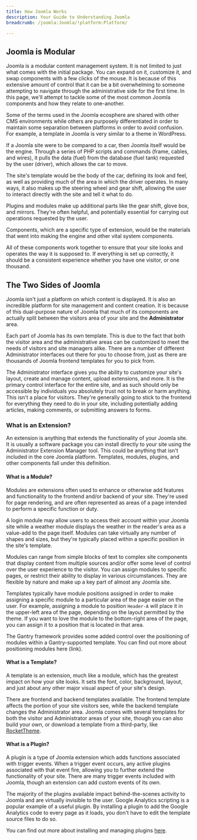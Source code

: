```yaml
---
title: How Joomla Works
description: Your Guide to Understanding Joomla
breadcrumb: /joomla:Joomla/!platform:Platform/

---
```


Joomla is Modular
-----
Joomla is a modular content management system. It is not limited to just what comes with the initial package. You can expand on it, customize it, and swap components with a few clicks of the mouse. It is because of this extensive amount of control that it can be a bit overwhelming to someone attempting to navigate through the administrative side for the first time. In this page, we'll attempt to tackle some of the most common Joomla components and how they relate to one-another.

Some of the terms used in the Joomla ecosphere are shared with other CMS environments while others are purposely differentiated in order to maintain some separation between platforms in order to avoid confusion. For example, a template in Joomla is very similar to a theme in WordPress.

If a Joomla site were to be compared to a car, then Joomla itself would be the engine. Through a series of PHP scripts and commands (frame, cables, and wires), it pulls the data (fuel) from the database (fuel tank) requested by the user (driver), which allows the car to move.

The site's template would be the body of the car, defining its look and feel, as well as providing much of the area in which the driver operates. In many ways, it also makes up the steering wheel and gear shift, allowing the user to interact directly with the site and tell it what to do.

Plugins and modules make up additional parts like the gear shift, glove box, and mirrors. They're often helpful, and potentially essential for carrying out operations requested by the user.

Components, which are a specific type of extension, would be the materials that went into making the engine and other vital system components.

All of these components work together to ensure that your site looks and operates the way it is supposed to. If everything is set up correctly, it should be a consistent experience whether you have one visitor, or one thousand.

The Two Sides of Joomla
------
Joomla isn't just a platform on which content  is displayed. It is also an incredible platform for site management and content creation. It is because of this dual-purpose nature of Joomla that much of its components are actually split between the visitors area of your site and the **Administrator** area.

Each part of Joomla has its own template. This is due to the fact that both the visitor area and the administrative areas can be customized to meet the needs of visitors and site managers alike. There are a number of different Administrator interfaces out there for you to choose from, just as there are thousands of  Joomla frontend templates for you to pick from.

The Administrator interface gives you the ability to customize your site's layout, create and manage content, upload extensions, and more. It is the primary control interface for the entire site, and as such should only be accessible by individuals you absolutely trust not to break or harm anything. This isn't a place for visitors. They're generally going to stick to the frontend for everything they need to do in your site, including potentially adding articles, making comments, or submitting answers to forms.

### What is an Extension?
An extension is anything that extends the functionality of your Joomla site. It is usually a software package you can install directly to your site using the Administrator Extension Manager tool. This could be anything that isn't included in the core Joomla platform. Templates, modules, plugins, and other components fall under this definition.

#### What is a Module?
Modules are extensions often used to enhance or otherwise add features and functionality to the frontend and/or backend of your site. They're used for page rendering, and are often represented as areas of a page intended to perform a specific function or duty.

A login module may allow users to access their account within your Joomla site while a weather module displays the weather in the reader's area as a value-add to the page itself. Modules can take virtually any number of shapes and sizes, but they're typically placed within a specific position in the site's template.

Modules can range from simple blocks of text to complex site components that display content from multiple sources and/or offer some level of control over the user experience to the visitor. You can assign modules to specific pages, or restrict their ability to display in various circumstances. They are flexible by nature and make up a key part of almost any Joomla site.

Templates typically have module positions assigned in order to make assigning a specific module to a particular area of the page easier on the user. For example, assigning a module to position `Header-A` will place it in the upper-left area of the page, depending on the layout permitted by the theme. If you want to love the module to the bottom-right area of the page, you can assign it to a position that is located in that area.

The Gantry framework provides some added control over the positioning of modules within a Gantry-supported template. You can find out more about positioning modules here (link).

#### What is a Template?
A template is an extension, much like a module, which has the greatest impact on how your site looks. It sets the font, color, background, layout, and just about any other major visual aspect of your site's design.

There are frontend and backend templates available. The frontend template affects the portion of your site visitors see, while the backend template changes the Administrator area. Joomla comes with several templates for both the visitor and Administrator areas of your site, though you can also build your own, or download a template from a third-party, like [RocketTheme][rockettheme].

#### What is a Plugin?
A plugin is a type of Joomla extension which adds functions associated with trigger events. When a trigger event occurs, any active plugins associated with that event fire, allowing you to further extend the functionality of your site. There are many trigger events included with Joomla, though an extension can add custom events of its own.

The majority of the plugins available impact behind-the-scenes activity to Joomla and are virtually invisible to the user. Google Analytics scripting is a popular example of a useful plugin. By installing a plugin to add the Google Analytics code to every page as it loads, you don't have to edit the template source files to do so.

You can find out more about installing and managing plugins [here][plugins].

[rockettheme]: http://www.rockettheme.com
[plugins]: extensions.md